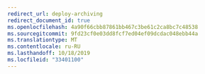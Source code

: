 ```yaml
---
redirect_url: deploy-archiving
redirect_document_id: true
ms.openlocfilehash: 4a90f66cbb87861bb467c3be61c2ca8bc7c48538
ms.sourcegitcommit: 9fd23cf0e03dd8fcf7ed04ef09dcdac048ebb44a
ms.translationtype: MT
ms.contentlocale: ru-RU
ms.lasthandoff: 10/18/2019
ms.locfileid: "33401100"
---
```


